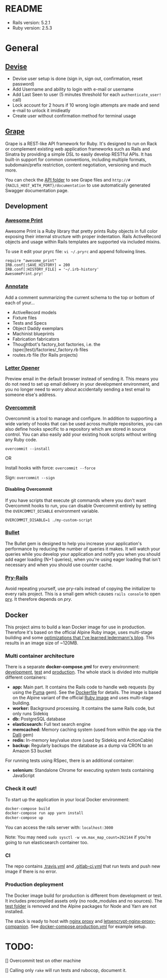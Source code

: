 # README

- Rails version: 5.2.1
- Ruby version: 2.5.3

# General 

## [Devise](https://github.com/plataformatec/devise)

- Devise user setup is done (sign in, sign out, confirmation, reset password)
- Add Username and ability to login with e-mail or username
- Add Last Seen to user (5 minutes threshold for each `authenticate_user!` call)
- Lock account for 2 hours if 10 wrong login attempts are made and send e-mail to unlock it imidieatly
- Create user without confirmation method for terminal usage

## [Grape](https://github.com/ruby-grape/grape)

Grape is a REST-like API framework for Ruby. It's designed to run on Rack or complement existing web application frameworks such as Rails and Sinatra by providing a simple DSL to easily develop RESTful APIs. It has built-in support for common conventions, including multiple formats, subdomain/prefix restriction, content negotiation, versioning and much more.

You can check the [API folder](/app/controllers/api) to see Grape files and `http://#{RAILS_HOST_WITH_PORT}/documentation` to use automatically generated Swagger documentation page.

## Development

### [Awesome Print](https://github.com/awesome-print/awesome_print)

Awesome Print is a Ruby library that pretty prints Ruby objects in full color exposing their internal structure with proper indentation. Rails ActiveRecord objects and usage within Rails templates are supported via included mixins.

To use it edit your pryrc file: `vi ~/.pryrc` and append following lines.

```
require "awesome_print"
IRB.conf[:SAVE_HISTORY] = 200
IRB.conf[:HISTORY_FILE] = '~/.irb-history'
AwesomePrint.pry!
```

### [Annotate](https://github.com/ctran/annotate_models)

Add a comment summarizing the current schema to the top or bottom of each of
your...

- ActiveRecord models
- Fixture files
- Tests and Specs
- Object Daddy exemplars
- Machinist blueprints
- Fabrication fabricators
- Thoughtbot's factory_bot factories, i.e. the (spec|test)/factories/<model>_factory.rb files
- routes.rb file (for Rails projects)

### [Letter Opener](https://github.com/fgrehm/letter_opener_web)

Preview email in the default browser instead of sending it. This means you do not need to set up email delivery in your development environment, and you no longer need to worry about accidentally sending a test email to someone else's address.

### [Overcommit](https://github.com/brigade/overcommit)

Overcommit is a tool to manage and configure. In addition to supporting a wide variety of hooks that can be used across multiple repositories, you can also define hooks specific to a repository which are stored in source control. You can also easily add your existing hook scripts without writing any Ruby code.

`overcommit --install`

OR

Install hooks with force: `overcommit --force`

Sign: `overcommit --sign`

#### Disabling Overcommit
If you have scripts that execute git commands where you don't want Overcommit hooks to run, you can disable Overcommit entirely by setting the `OVERCOMMIT_DISABLE` environment variable.

`OVERCOMMIT_DISABLE=1 ./my-custom-script`

### [Bullet](https://github.com/flyerhzm/bullet)

The Bullet gem is designed to help you increase your application's performance by reducing the number of queries it makes. It will watch your queries while you develop your application and notify you when you should add eager loading (N+1 queries), when you're using eager loading that isn't necessary and when you should use counter cache.

### [Pry-Rails](https://github.com/rweng/pry-rails)

Avoid repeating yourself, use pry-rails instead of copying the initializer to every rails project.
This is a small gem which causes `rails console` to open [pry](http://pry.github.com/). It therefore depends on *pry*.

## Docker

This project aims to build a lean Docker image for use in production. Therefore it's based on the official Alpine Ruby image, uses multi-stage building and some [optimizations that I've learned ledermann's blog](https://www.georg-ledermann.de/blog/2018/04/19/dockerize-rails-the-lean-way/). This results in an image size of ~120MB.

### Multi container architecture

There is a separate **docker-compose.yml** for every environment: [development](docker-compose.yml), [test](docker-compose.test.yml) and [production](docker-compose.production.yml). The whole stack is divided into multiple different containers:

- **app:** Main part. It contains the Rails code to handle web requests (by using the [Puma](https://github.com/puma/puma) gem). See the [Dockerfile](/Dockerfile) for details. The image is based on the Alpine variant of the official [Ruby image](https://hub.docker.com/_/ruby/) and uses multi-stage building.
- **worker:** Background processing. It contains the same Rails code, but only runs Sidekiq
- **db:** PostgreSQL database
- **elasticsearch:** Full text search engine
- **memcached:** Memory caching system (used from within the app via the [Dalli](https://github.com/petergoldstein/dalli) gem)
- **redis:** In-memory key/value store (used by Sidekiq and ActionCable)
- **backup:** Regularly backups the database as a dump via CRON to an Amazon S3 bucket

For running tests using RSpec, there is an additional container:

- **selenium:** Standalone Chrome for executing system tests containing JavaScript

### Check it out!

To start up the application in your local Docker environment:

```bash
docker-compose build
docker-compose run app yarn install
docker-compose up
```

You can access the rails server with: `localhost:3000`

Note: You may need `sudo sysctl -w vm.max_map_count=262144` if you're going to run elasticsearch container too.

### CI

The repo contains [.travis.yml](/.travis.yml) and [.gitlab-ci.yml](/.gitlab-ci.yml) that run tests and push new image if there is no error.

### Production deployment

The Docker image build for production is different from development or test. It includes precompiled assets only (no node_modules and no sources). The [test folder](/test) is removed and the Alpine packages for Node and Yarn are not installed.

The stack is ready to host with [nginx proxy](https://github.com/jwilder/nginx-proxy) and [letsencrypt-nginx-proxy-companion](https://github.com/JrCs/docker-letsencrypt-nginx-proxy-companion). See [docker-compose.production.yml](/docker-compose.production.yml) for example setup.

# TODO:

[] Overcommit test on other machine

[] Calling only `rake` will run tests and rubocop, document it. 

